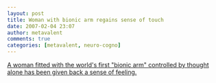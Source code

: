 ```yaml
---
layout: post
title: Woman with bionic arm regains sense of touch
date: 2007-02-04 23:07
author: metavalent
comments: true
categories: [metavalent, neuro-cogno]
---
```

<a href="https://www.telegraph.co.uk/news/main.jhtml?xml=/news/2007/02/02/warm02.xml">A woman fitted with the world's first "bionic arm" controlled by thought alone has been given back a sense of feeling.</a>
